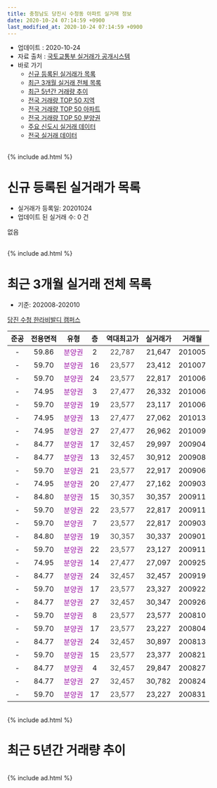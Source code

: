 ```yaml
---
title: 충청남도 당진시 수청동 아파트 실거래 정보
date: 2020-10-24 07:14:59 +0900
last_modified_at: 2020-10-24 07:14:59 +0900
---
```


* 업데이트 : 2020-10-24
* 자료 출처 : [국토교통부 실거래가 공개시스템](http://rt.molit.go.kr)
* 바로 가기
    * [신규 등록된 실거래가 목록](#신규-등록된-실거래가-목록)
    * [최근 3개월 실거래 전체 목록](#최근-3개월-실거래-전체-목록)
    * [최근 5년간 거래량 추이](#최근-5년간-거래량-추이)
    * [전국 거래량 TOP 50 지역](https://inasie.github.io/apt-trade-info/최근-3개월-전국에서-가장-거래가-많이-발생한-지역)
    * [전국 거래량 TOP 50 아파트](https://inasie.github.io/apt-trade-info/최근-3개월-전국에서-가장-거래가-많이-발생한-아파트)
    * [전국 거래량 TOP 50 분양권](https://inasie.github.io/apt-trade-info/최근-3개월-전국에서-가장-거래가-많이-발생한-분양권)
    * [주요 신도시 실거래 데이터](https://inasie.github.io/apt-trade-info/주요-신도시)
    * [전국 실거래 데이터](https://inasie.github.io/apt-trade-info/전국)
<br>
{% include ad.html %}
<br>

# 신규 등록된 실거래가 목록
* 실거래가 등록일: 20201024
* 업데이트 된 실거래 수: 0 건

없음

<br>
{% include ad.html %}
<br>

# 최근 3개월 실거래 전체 목록
* 기준: 202008-202010


[당진 수청 한라비발디 캠퍼스](https://search.naver.com/search.naver?query=%EC%B6%A9%EC%B2%AD%EB%82%A8%EB%8F%84+%EB%8B%B9%EC%A7%84%EC%8B%9C+%EC%88%98%EC%B2%AD%EB%8F%99+%EB%8B%B9%EC%A7%84+%EC%88%98%EC%B2%AD+%ED%95%9C%EB%9D%BC%EB%B9%84%EB%B0%9C%EB%94%94+%EC%BA%A0%ED%8D%BC%EC%8A%A4)

|준공|전용면적|유형|층|역대최고가|실거래가|거래월|
|:---:|:---:|:---:|:---:|:---:|:---:|:---:|
|-|59.86|<span style="color:#9C11A5">분양권</span>|2|<span style="color:#444444">22,787</span>|21,647|201005|
|-|59.70|<span style="color:#9C11A5">분양권</span>|16|<span style="color:#444444">23,577</span>|23,412|201007|
|-|59.70|<span style="color:#9C11A5">분양권</span>|24|<span style="color:#444444">23,577</span>|22,817|201006|
|-|74.95|<span style="color:#9C11A5">분양권</span>|3|<span style="color:#444444">27,477</span>|26,332|201006|
|-|59.70|<span style="color:#9C11A5">분양권</span>|19|<span style="color:#444444">23,577</span>|23,117|201006|
|-|74.95|<span style="color:#9C11A5">분양권</span>|13|<span style="color:#444444">27,477</span>|27,062|201013|
|-|74.95|<span style="color:#9C11A5">분양권</span>|27|<span style="color:#444444">27,477</span>|26,962|201009|
|-|84.77|<span style="color:#9C11A5">분양권</span>|17|<span style="color:#444444">32,457</span>|29,997|200904|
|-|84.77|<span style="color:#9C11A5">분양권</span>|13|<span style="color:#444444">32,457</span>|30,912|200908|
|-|59.70|<span style="color:#9C11A5">분양권</span>|21|<span style="color:#444444">23,577</span>|22,917|200906|
|-|74.95|<span style="color:#9C11A5">분양권</span>|20|<span style="color:#444444">27,477</span>|27,162|200903|
|-|84.80|<span style="color:#9C11A5">분양권</span>|15|<span style="color:#444444">30,357</span>|30,357|200911|
|-|59.70|<span style="color:#9C11A5">분양권</span>|22|<span style="color:#444444">23,577</span>|22,817|200911|
|-|59.70|<span style="color:#9C11A5">분양권</span>|7|<span style="color:#444444">23,577</span>|22,817|200903|
|-|84.80|<span style="color:#9C11A5">분양권</span>|19|<span style="color:#444444">30,357</span>|30,337|200901|
|-|59.70|<span style="color:#9C11A5">분양권</span>|22|<span style="color:#444444">23,577</span>|23,127|200911|
|-|74.95|<span style="color:#9C11A5">분양권</span>|14|<span style="color:#444444">27,477</span>|27,097|200925|
|-|84.77|<span style="color:#9C11A5">분양권</span>|24|<span style="color:#444444">32,457</span>|32,457|200919|
|-|59.70|<span style="color:#9C11A5">분양권</span>|17|<span style="color:#444444">23,577</span>|23,327|200922|
|-|84.77|<span style="color:#9C11A5">분양권</span>|27|<span style="color:#444444">32,457</span>|30,347|200926|
|-|59.70|<span style="color:#9C11A5">분양권</span>|8|<span style="color:#444444">23,577</span>|23,577|200810|
|-|59.70|<span style="color:#9C11A5">분양권</span>|17|<span style="color:#444444">23,577</span>|23,227|200804|
|-|84.77|<span style="color:#9C11A5">분양권</span>|24|<span style="color:#444444">32,457</span>|30,897|200813|
|-|59.70|<span style="color:#9C11A5">분양권</span>|15|<span style="color:#444444">23,577</span>|23,377|200821|
|-|84.77|<span style="color:#9C11A5">분양권</span>|4|<span style="color:#444444">32,457</span>|29,847|200827|
|-|84.77|<span style="color:#9C11A5">분양권</span>|27|<span style="color:#444444">32,457</span>|30,782|200824|
|-|59.70|<span style="color:#9C11A5">분양권</span>|17|<span style="color:#444444">23,577</span>|23,227|200831|


<br>
{% include ad.html %}
<br>

# 최근 5년간 거래량 추이


<div style="width:100%;">
    <canvas id="deal_progress" height="200"></canvas>
</div>

<script>
new Chart(document.getElementById("deal_progress"), {
    type: 'line',
    data: {
        labels: ['201510','201511','201512','201601','201602','201603','201604','201605','201606','201607','201608','201609','201610','201611','201612','201701','201702','201703','201704','201705','201706','201707','201708','201709','201710','201711','201712','201801','201802','201803','201804','201805','201806','201807','201808','201809','201810','201811','201812','201901','201902','201903','201904','201905','201906','201907','201908','201909','201910','201911','201912','202001','202002','202003','202004','202005','202006','202007','202008','202009','202010'],
        datasets: [{
            label: '매매',
            pointRadius: 1,
            data: [0, 0, 0, 0, 0, 0, 0, 0, 0, 0, 0, 0, 0, 0, 0, 0, 0, 0, 0, 0, 0, 0, 0, 0, 0, 0, 0, 0, 0, 0, 0, 0, 0, 2, 9, 29, 9, 5, 2, 2, 0, 3, 1, 2, 3, 5, 1, 6, 1, 4, 2, 8, 10, 5, 2, 5, 15, 11, 7, 13, 7],
            borderColor: "rgba(255, 201, 14, 1)",
            backgroundColor: "rgba(255, 201, 14, 0.5)",
            fill: false,
            lineTension: 0
        },{
            label: '전월세',
            pointRadius: 1,
            data: [0, 0, 0, 0, 0, 0, 0, 0, 0, 0, 0, 0, 0, 0, 0, 0, 0, 0, 0, 0, 0, 0, 0, 0, 0, 0, 0, 0, 0, 0, 0, 0, 0, 0, 0, 0, 0, 0, 0, 0, 0, 0, 0, 0, 0, 0, 0, 0, 0, 0, 0, 0, 0, 0, 0, 0, 0, 0, 0, 0, 0],
            borderColor: "rgba(0, 141, 185, 1)",
            backgroundColor: "rgba(0, 141, 185, 0.5)",
            fill: false,
            lineTension: 0
        }
        ]
    },
    options: {
        responsive: true,
        title: {
            display: false
        },
        tooltips: {
            mode: 'index',
            intersect: false
        },
        hover: {
            mode: 'nearest',
            intersect: true
        },
        scales: {
            xAxes: [{
                display: true,
                scaleLabel: {
                    display: true,
                    labelString: '년/월'
                }
            }],
            yAxes: [{
                display: true,
                ticks: {
                    suggestedMin: 0,
                },
                scaleLabel: {
                    display: true,
                    labelString: '실거래 수'
                }
            }]
        }
    }
});

</script>


<br>
{% include ad.html %}
<br>


